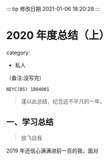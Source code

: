 ::: tip 修改日期
2021-01-06 18:20:28
:::

# 2020 年度总结（上）

category:

- 私人

（备注:没写完）

`NEYC(BS) 1804001`

> 谨以此总结，纪念这不平凡的一年。

<!-- more -->

## 一、学习总结

> 放飞自我

2019 年还信心满满进前一百的我，面对
